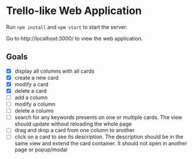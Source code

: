# Trello-like Web Application

Run `npm install` and `npm start` to start the server.

Go to http://localhost:3000/ to view the web application.

## Goals

- [x] display all columns with all cards
- [x] create a new card
- [x] modify a card
- [x] delete a card
- [ ] add a column
- [ ] modify a column
- [ ] delete a column
- [ ] search for any keywords presents on one or multiple cards. The view should update without reloading the whole page
- [ ] drag and drop a card from one column to another
- [ ] click on a card to see its description. The description should be in the same view and extend the card container. It should not open in another page or popup/modal